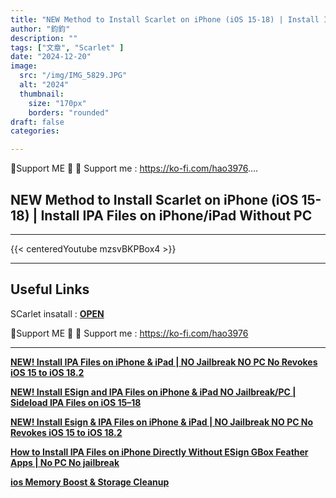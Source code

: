 ```yaml
---
title: "NEW Method to Install Scarlet on iPhone (iOS 15-18) | Install IPA Files on iPhone/iPad Without PC"
author: "鈞鈞"
description: ""
tags: ["文章", "Scarlet" ]
date: "2024-12-20"
image:
  src: "/img/IMG_5829.JPG"
  alt: "2024"
  thumbnail:
    size: "170px"
    borders: "rounded"
draft: false
categories:

---
```


🤝Support ME 🤝
💸 Support me : https://ko-fi.com/hao3976....
<!--more-->

## **NEW Method to Install Scarlet on iPhone (iOS 15-18) | Install IPA Files on iPhone/iPad Without PC**

---
{{< centeredYoutube mzsvBKPBox4 >}}


---

## **Useful Links**

SCarlet insatall : **[OPEN](https://usescarlet.com/)**

🤝Support ME 🤝
💸 Support me : https://ko-fi.com/hao3976

---

**[NEW! Install IPA Files on iPhone & iPad | NO Jailbreak NO PC No Revokes iOS 15 to iOS 18.2](https://jiun8631.vercel.app/post/ipasign/)**

**[NEW! Install ESign and IPA Files on iPhone & iPad NO Jailbreak/PC | Sideload IPA Files on iOS 15–18](https://jiun8631.vercel.app/post/esign/)**

**[NEW! Install Esign & IPA Files on iPhone & iPad | NO Jailbreak NO PC No Revokes iOS 15 to iOS 18.2]( https://jiun8631.vercel.app/post/esign_1217/)**

**[How to Install IPA Files on iPhone Directly Without ESign GBox Feather Apps | No PC No jailbreak](https://jiun8631.vercel.app/post/shine_vidoe/)**

**[ios Memory Boost & Storage Cleanup](https://jiun8631.vercel.app/post/phone_clean/)**